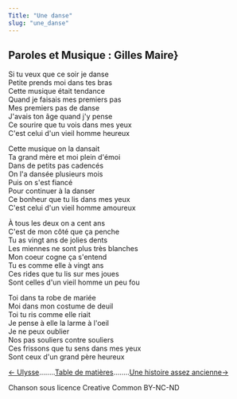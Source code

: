 ```yaml
---
Title: "Une danse"
slug: "une_danse"
---
```


## Paroles et Musique : Gilles Maire}
  
Si tu veux que ce soir je danse  
Petite prends moi dans tes bras  
Cette musique était tendance  
Quand je faisais mes premiers pas  
Mes premiers pas de danse  
J'avais ton âge quand j'y pense  
Ce sourire que tu vois dans mes yeux  
C'est celui d'un vieil homme heureux  
  
  
  
  
Cette musique on la dansait  
Ta grand mère et moi plein d'émoi  
Dans de petits pas cadencés  
On l'a dansée plusieurs mois  
Puis on s'est fiancé  
Pour continuer à la danser  
Ce bonheur que tu lis dans mes yeux  
C'est celui d'un vieil homme amoureux  
  
À tous les deux on a cent ans  
C'est de mon côté que ça penche  
Tu as vingt ans de jolies dents  
Les miennes ne sont plus très blanches  
Mon coeur cogne ça s'entend  
Tu es comme elle à vingt ans  
Ces rides que tu lis sur mes joues  
Sont celles d'un vieil homme un peu fou  
  
Toi dans ta robe de mariée  
Moi dans mon costume de deuil  
Toi tu ris comme elle riait  
Je pense à elle la larme à l'oeil  
Je ne peux oublier  
Nos pas souliers contre souliers  
Ces frissons que tu sens dans mes yeux  
Sont ceux d'un grand père heureux  


[← Ulysse](../ulysse)........[Table de matières](..)........[Une histoire assez ancienne→](../une_histoire_assez_ancienne)


Chanson sous licence Creative Common BY-NC-ND
